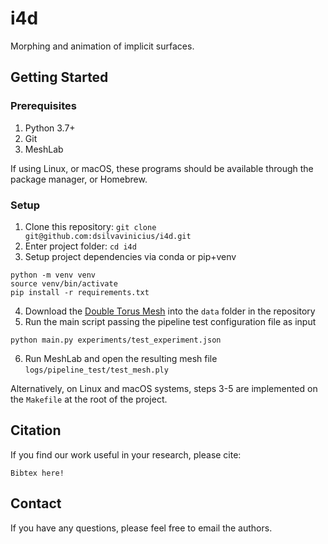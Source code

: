 # i4d
Morphing and animation of implicit surfaces.

## Getting Started

### Prerequisites

1. Python 3.7+
2. Git
3. MeshLab

If using Linux, or macOS, these programs should be available through the package manager, or Homebrew.

### Setup

1. Clone this repository: `git clone git@github.com:dsilvavinicius/i4d.git`
2. Enter project folder: `cd i4d`
3. Setup project dependencies via conda or pip+venv
```
python -m venv venv
source venv/bin/activate
pip install -r requirements.txt
```
4. Download the [Double Torus Mesh](https://drive.google.com/file/d/11PkscMHBUkkENhHfI1lpH5Dh6X9f2028/view?usp=sharing) into the `data` folder in the repository
5. Run the main script passing the pipeline test configuration file as input
```
python main.py experiments/test_experiment.json
```
6. Run MeshLab and open the resulting mesh file `logs/pipeline_test/test_mesh.ply`

Alternatively, on Linux and macOS systems, steps 3-5 are implemented on the `Makefile` at the root of the project.

## Citation
If you find our work useful in your research, please cite:
```
Bibtex here!
```

## Contact
If you have any questions, please feel free to email the authors.
